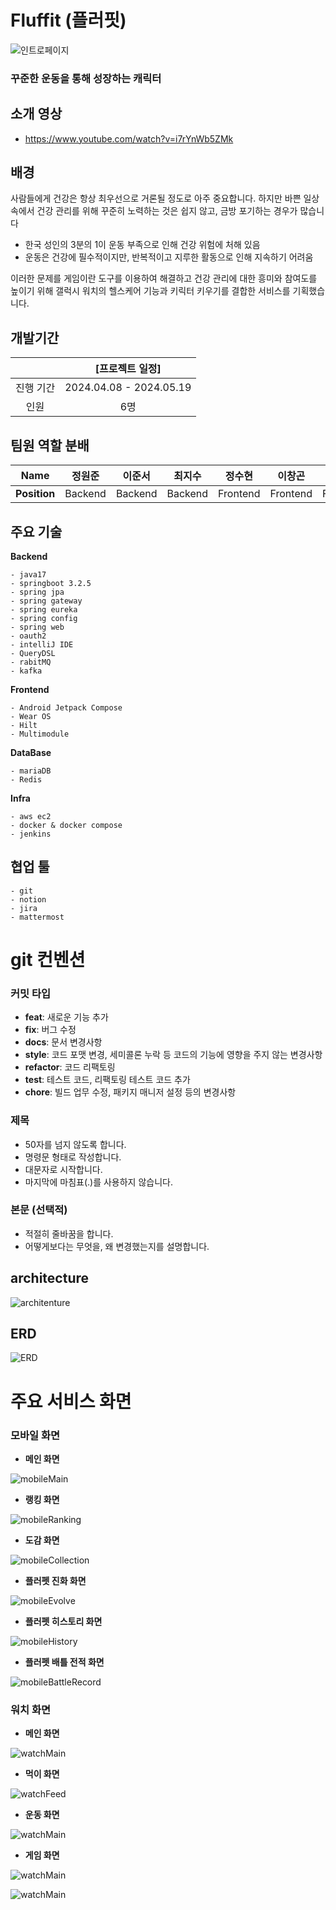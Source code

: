 
# Fluffit (플러핏)

![인트로페이지](/uploads/4fb96d83ad6482d69979839020e43331/인트로페이지.jpg)

### 꾸준한 운동을 통해 성장하는 캐릭터 

## 소개 영상

- https://www.youtube.com/watch?v=i7rYnWb5ZMk
## 배경

사람들에게 건강은 항상 최우선으로 거론될 정도로 아주 중요합니다. 하지만 바쁜 일상 속에서 건강 관리를 위해 꾸준히 노력하는 것은 쉽지 않고, 금방 포기하는 경우가 많습니다
- 한국 성인의 3분의 1이 운동 부족으로 인해 건강 위험에 처해 있음
- 운동은 건강에 필수적이지만, 반복적이고 지루한 활동으로 인해 지속하기 어려움

이러한 문제를 게임이란 도구를 이용하여 해결하고 건강 관리에 대한 흥미와 참여도를 높이기 위해 갤럭시 워치의 헬스케어 기능과 키릭터 키우기를 결합한 서비스를 기획했습니다.

## 개발기간

|           |     [프로젝트 일정]     |
| :-------: | :---------------------: |
| 진행 기간 | 2024.04.08 - 2024.05.19 |
|   인원    |           6명           |

## 팀원 역할 분배
|   **Name**   |                정원준                 |                이준서                |                  최지수                   |               정수현                |                 이창곤                  |               여창영                |
| :----------: | :-----------------------------------: | :----------------------------------: | :---------------------------------------: | :---------------------------------: | :-------------------------------------: | :---------------------------------: |
| **Position** |          Backend           |          Backend           |           Backend          |        Frontend         |            Frontend            |         Frontend          |


## 주요 기술

**Backend**
```
- java17
- springboot 3.2.5
- spring jpa
- spring gateway
- spring eureka
- spring config
- spring web
- oauth2
- intelliJ IDE
- QueryDSL
- rabitMQ
- kafka
```

**Frontend**
```
- Android Jetpack Compose
- Wear OS
- Hilt
- Multimodule
```

**DataBase**
```
- mariaDB
- Redis
```

**Infra**
```
- aws ec2
- docker & docker compose
- jenkins
```

## 협업 툴
```
- git
- notion
- jira
- mattermost
```

# git 컨벤션

### **커밋 타입**

- **feat**: 새로운 기능 추가
- **fix**: 버그 수정
- **docs**: 문서 변경사항
- **style**: 코드 포맷 변경, 세미콜론 누락 등 코드의 기능에 영향을 주지 않는 변경사항
- **refactor**: 코드 리팩토링
- **test**: 테스트 코드, 리팩토링 테스트 코드 추가
- **chore**: 빌드 업무 수정, 패키지 매니저 설정 등의 변경사항

### **제목**

- 50자를 넘지 않도록 합니다.
- 명령문 형태로 작성합니다.
- 대문자로 시작합니다.
- 마지막에 마침표(.)를 사용하지 않습니다.

### **본문 (선택적)**

- 적절히 줄바꿈을 합니다.
- 어떻게보다는 무엇을, 왜 변경했는지를 설명합니다.

## architecture
![architenture](./assets/architecture.png)

## ERD
![ERD](./assets/ERD.jpg)

# 주요 서비스 화면 

### 모바일 화면

- **메인 화면**

![mobileMain](./assets/Fluffit.png)

- **랭킹 화면**

![mobileRanking](./assets/Fluffit(1).png)

- **도감 화면**

![mobileCollection](./assets/Fluffit(2).png)

- **플러펫 진화 화면**

![mobileEvolve](./assets/Fluffit(3).png)

- **플러펫 히스토리 화면**

![mobileHistory](./assets/Fluffit(4).png)

- **플러펫 배틀 전적 화면**

![mobileBattleRecord](./assets/Fluffit(5).png)


### 워치 화면

- **메인 화면**

![watchMain](./assets/기본.gif)

- **먹이 화면**

![watchFeed](./assets/밥주기.png)

- **운동 화면**

![watchMain](./assets/운동하기.gif)

- **게임 화면**

![watchMain](./assets/돌깨기.gif)

![watchMain](./assets/심박수.gif)
